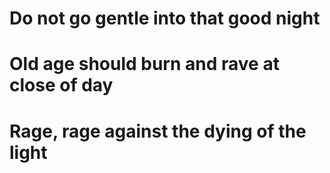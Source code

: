 # Do not go gentle into that good night
# Old age should burn and rave at close of day
# Rage, rage against the dying of the light
